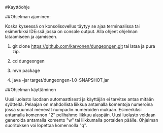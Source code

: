 #Kayttöohje

##Ohjelman ajaminen:

Koska kyseessä on konsolisovellus täytyy se ajaa terminaalissa tai esimerkiksi IDE:ssä jossa on console output. Alla ohjeet ohjelman lataamiseen ja ajamiseen.

1. git clone https://github.com/karvonen/dungeongen.git tai lataa ja pura zip.

2. cd dungeongen

3. mvn package

4. java -jar target/dungeongen-1.0-SNAPSHOT.jar

##Ohjelman käyttäminen

Uusi luolasto luodaan automaattisesti ja käyttäjän ei tarvitse antaa mitään syötteitä. Pelaajan on mahdollista liikkua antamalla komentoja numeroina jossa suunnat menevät numpadin numeroiden mukaan. Esimerkiksi antamalla komennon "2" pelihahmo liikkuu alaspäin. Uusi luolasto voidaan generoida antamalla komento "w" tai liikkumalla portaiden päälle. Ohjelman suorituksen voi lopettaa komennolla "q".


